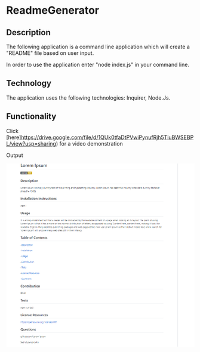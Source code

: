 # ReadmeGenerator

## Description

The following application is a command line application which will create a "README" file based on user input.

In order to use the application enter "node index.js" in your command line.

## Technology

The application uses the following technologies: Inquirer, Node.Js.

## Functionality

Click [here]https://drive.google.com/file/d/1QUk0tfaDtPVwiPynufRjh5TiuBWSEBPL/view?usp=sharing) for a video demonstration

Output

![readme screenshot](./assets/images/readme_screenshot.png)
